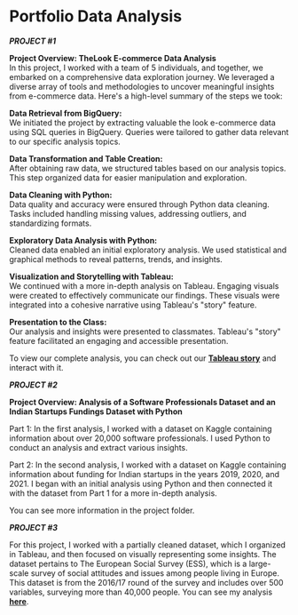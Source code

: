 # Portfolio Data Analysis

***PROJECT #1***

**Project Overview: TheLook E-commerce Data Analysis**  
In this project, I worked with a team of 5 individuals, and together, we embarked on a comprehensive data exploration journey. We leveraged a diverse array of tools and methodologies to uncover meaningful insights from e-commerce data. Here's a high-level summary of the steps we took:

**Data Retrieval from BigQuery:**  
We initiated the project by extracting valuable the look e-commerce data using SQL queries in BigQuery.
Queries were tailored to gather data relevant to our specific analysis topics.

**Data Transformation and Table Creation:**  
After obtaining raw data, we structured tables based on our analysis topics.
This step organized data for easier manipulation and exploration.

**Data Cleaning with Python:**  
Data quality and accuracy were ensured through Python data cleaning.
Tasks included handling missing values, addressing outliers, and standardizing formats.

**Exploratory Data Analysis with Python:**  
Cleaned data enabled an initial exploratory analysis.
We used statistical and graphical methods to reveal patterns, trends, and insights.

**Visualization and Storytelling with Tableau:**  
We continued with a more in-depth analysis on Tableau.
Engaging visuals were created to effectively communicate our findings.
These visuals were integrated into a cohesive narrative using Tableau's "story" feature.

**Presentation to the Class:**  
Our analysis and insights were presented to classmates.
Tableau's "story" feature facilitated an engaging and accessible presentation.

To view our complete analysis, you can check out our **[Tableau story](https://public.tableau.com/app/profile/alessandro.roli/viz/TheLook_e-commerce_analysis/E-COMMERCE)** and interact with it.


***PROJECT #2***

**Project Overview: Analysis of a Software Professionals Dataset and an Indian Startups Fundings Dataset with Python**

Part 1: In the first analysis, I worked with a dataset on Kaggle containing information about over 20,000 software professionals. I used Python to conduct an analysis and extract various insights.

Part 2: In the second analysis, I worked with a dataset on Kaggle containing information about funding for Indian startups in the years 2019, 2020, and 2021. I began with an initial analysis using Python and then connected it with the dataset from Part 1 for a more in-depth analysis.

You can see more information in the project folder.

***PROJECT #3***  

For this project, I worked with a partially cleaned dataset, which I organized in Tableau, and then focused on visually representing some insights.
The dataset pertains to The European Social Survey (ESS), which is a large-scale survey of social attitudes and issues among people living in Europe.
This dataset is from the 2016/17 round of the survey and includes over 500 variables, surveying more than 40,000 people.
You can see my analysis **[here](https://public.tableau.com/app/profile/alessandro.roli/viz/AnalysisofEuropeanAttitudestoClimateChangeandEnergy/Story1)**.

